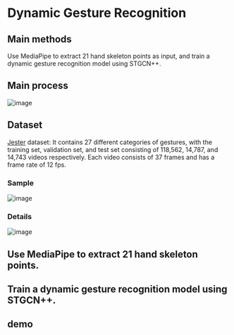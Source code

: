 # Dynamic Gesture Recognition
## Main methods
Use MediaPipe to extract 21 hand skeleton points as input, and train a dynamic gesture recognition model using STGCN++.

## Main process
![image](https://github.com/user-attachments/assets/c18fe2d2-15fb-4e83-9972-87db60c6b68a)

## Dataset
[Jester](https://www.qualcomm.com/developer/software/jester-dataset) dataset: It contains 27 different categories of gestures, with the training set, validation set, and test set consisting of 118,562, 14,787, and 14,743 videos respectively. Each video consists of 37 frames and has a frame rate of 12 fps.
### Sample
![image](https://github.com/user-attachments/assets/2af748db-1364-47be-b14c-a5f6f21c8b6c)
### Details
![image](https://github.com/user-attachments/assets/ee3fff9c-5b7b-4651-8b7d-83731c771574)

## Use MediaPipe to extract 21 hand skeleton points.

## Train a dynamic gesture recognition model using STGCN++.

## demo

